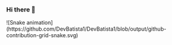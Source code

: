 ### Hi there 👋

<div>
![Snake animation](https://github.com/DevBatista1/DevBatista1/blob/output/github-contribution-grid-snake.svg)
</div>
